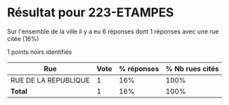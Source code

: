 # Résultat pour 223-ETAMPES

Sur l'ensemble de la ville il y a eu 6 réponses dont 1 réponses avec une rue citée (16%)

1 points noirs identifiés

| Rue | Vote | % réponses | % Nb rues cités|
|-----|------|------------|----------------|
| RUE DE LA REPUBLIQUE | 1 | 16% | 100%|
| **Total** | 1 | 16% | 100%|

